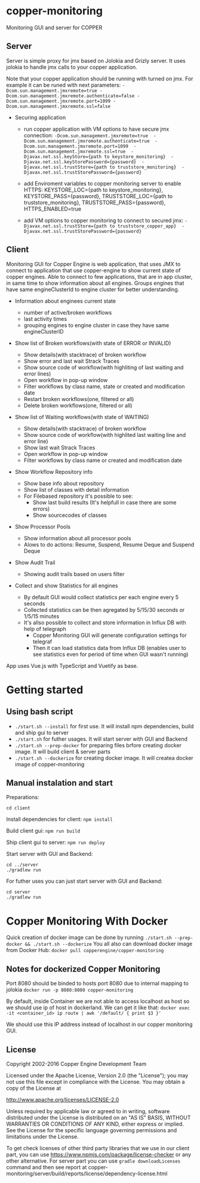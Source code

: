 # copper-monitoring
Monitoring GUI and server for COPPER

## Server
Server is simple proxy for jmx based on Jolokia and Grizly server. It uses jolokia to handle jmx calls to your copper application.

Note that your copper application should be running with turned on jmx. For example it can be runed with next parameters: 
`-Dcom.sun.management.jmxremote=true -Dcom.sun.management.jmxremote.authenticate=false -Dcom.sun.management.jmxremote.port=1099 -Dcom.sun.management.jmxremote.ssl=false` 

* Securing application
    * run copper application with VM options to have secure jmx connection: 
        `-Dcom.sun.management.jmxremote=true 
        -Dcom.sun.management.jmxremote.authenticate=true 
        -Dcom.sun.management.jmxremote.port=1099 
        -Dcom.sun.management.jmxremote.ssl=true 
        -Djavax.net.ssl.keyStore={path to keystore_monitoring} 
        -Djavax.net.ssl.keyStorePassword={password} 
        -Djavax.net.ssl.trustStore={path to truststore_monitoring} 
        -Djavax.net.ssl.trustStorePassword={password}` 

   * add Enviroment variables to copper monitoring server to enable HTTPS: 
        KEYSTORE_LOC={path to keystore_monitoring}, 
        KEYSTORE_PASS={password}, 
        TRUSTSTORE_LOC={path to truststore_monitoring}, 
        TRUSTSTORE_PASS={password}, 
        HTTPS_ENABLED=true
        
    * add VM options to copper monitoring to connect to secured jmx: 
        `-Djavax.net.ssl.trustStore={path to truststore_copper_app} 
        -Djavax.net.ssl.trustStorePassword={password}`


## Client 

Monitoring GUI for Copper Engine is web application, that uses JMX to connect to application that use copper-engine to show current state of copper engines. Able to connect to few applications, that are in app cluster, in same time to show information about all engines. Groups engines that have same engineClusterId to engine cluster for better understanding.  

* Information about enginees current state
    * number of active/broken workflows
    * last activity times
    * grouping engines to engine cluster in case they have same engineClusterID

* Show list of Broken workflows(with state of ERROR or INVALID)
    * Show details(with stacktrace) of broken workflow
    * Show error and last wait Strack Traces
    * Show source code of workflow(with highliting of last waiting and error lines)
    * Open workflow in pop-up window
    * Filter workflows by class name, state or created and modification date 
    * Restart broken workflows(one, filtered or all)
    * Delete broken workflows(one, filtered or all) 

* Show list of Waiting workflows(with state of WAITING)
    * Show details(with stacktrace) of broken workflow
    * Show source code of workflow(with highlited last waiting line and error line)
    * Show last wait Strack Traces
    * Open workflow in pop-up window
    * Filter workflows by class name or created and modification date

* Show Workflow Repository info
    * Show base info about repository
    * Show list of classes with detail information
    * For Filebased repository it's possible to see:
        * Show last build results (It's helpfull in case there are some errors)
        * Show sourcecodes of classes

* Show Processor Pools
    * Show information about all processor pools
    * Alows to do actions: Resume, Suspend, Resume Deque and Suspend Deque

* Show Audit Trail
    * Showing audit trails based on users filter

* Collect and show Statistics for all engines
    * By default GUI would collect statistics per each engine every 5 seconds
    * Collected statistics can be then agregated by 5/15/30 seconds or 1/5/15 minutes
    * It's allso possible to collect and store information in Influx DB with help of telegraph
        * Copper Monitoring GUI will generate configuration settings for telegraf
        * Then it can load statistics data from Influx DB (enables user to see statistics even for period of time when GUI wasn't running)

App uses Vue.js with TypeScript and Vuetify as base.


# Getting started
## Using bash script
* `./start.sh --install` for first use. It will install npm dependencies, build and ship gui to server
* `./start.sh` for futher usages. It will start server with GUI and Backend
* `./start.sh --prep-docker` for preparing files brfore creating docker image. It will build client & server parts
* `./start.sh --dockerize` for creating docker image. It will createa docker image of copper-monitoring

## Manual instalation and start
Preparations:

`cd client`

Install dependencies for client: `npm install`

Build client gui: `npm run build`

Ship client gui to server: `npm run deploy`

Start server with GUI and Backend:
```
cd ../server
./gradlew run
```

For futher uses you can just start server with GUI and Backend:
```
cd server
./gradlew run
```


# Copper Monitoring With Docker
Quick creation of docker image can be done by running `./start.sh --prep-docker && ./start.sh --dockerize`
You all also can download docker image from Docker Hub: `docker pull copperengine/copper-monitoring`

## Notes for dockerized Copper Monitoring
Port 8080 should be binded to hosts port 8080 due to internal mapping to jolokia
`docker run -p 8080:8080 copper-monitoring`

By default, inside Container we are not able to access localhost as host so we should 
use ip of host in dockerland. We can get it like that: 
`docker exec -it <container_id> ip route | awk '/default/ { print $3 }'`

We should use this IP address instead of localhost in our copper monitoring GUI.


License
-----------------
Copyright 2002-2016 Copper Engine Development Team

Licensed under the Apache License, Version 2.0 (the "License");
you may not use this file except in compliance with the License.
You may obtain a copy of the License at

http://www.apache.org/licenses/LICENSE-2.0

Unless required by applicable law or agreed to in writing, software
distributed under the License is distributed on an "AS IS" BASIS,
WITHOUT WARRANTIES OR CONDITIONS OF ANY KIND, either express or implied.
See the License for the specific language governing permissions and
limitations under the License.

To get check licenses of other third party libraries that we use in our client part, 
you can use https://www.npmjs.com/package/license-checker or any other alternative.
For server part you can use `gradle downloadLicenses` command and then see report at
copper-monitoring/server/build/reports/license/dependency-license.html  



